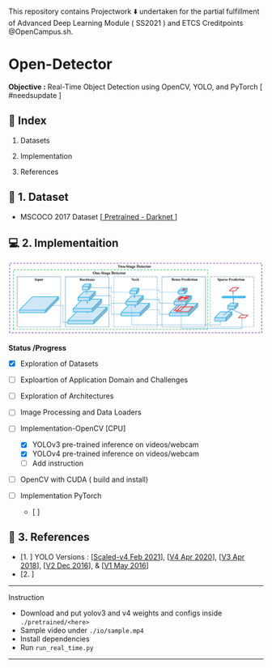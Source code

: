 This repository contains Projectwork :arrow_down: undertaken for the partial fulfillment of Advanced Deep Learning Module ( SS2021 ) and ETCS Creditpoints @OpenCampus.sh.

# Open-Detector

**Objective :**  Real-Time Object Detection using OpenCV, YOLO, and PyTorch [ #needsupdate ]

## :beginner: Index

1. Datasets

2. Implementation

3. References

## :diamond_shape_with_a_dot_inside: 1. Dataset

- MSCOCO 2017 Dataset [[ Pretrained - Darknet ](https://github.com/AlexeyAB/darknet)]

## :computer: 2. Implementaition

![](./assets/yolov4.png)

**Status /Progress**

- [x] Exploration of Datasets

- [ ] Exploartion of Application Domain and Challenges

- [ ] Exploration of Architectures

- [ ] Image Processing and Data Loaders

- [ ] Implementation-OpenCV [CPU]
    - [x] YOLOv3 pre-trained inference on videos/webcam
    - [x] YOLOv4 pre-trained inference on videos/webcam
    - [ ] Add instruction

- [ ] OpenCV with CUDA ( build and install)

- [ ] Implementation PyTorch
  - [ ] 

## :bookmark_tabs: 3. References

- [1. ] YOLO Versions : [[Scaled-v4 Feb 2021](https://arxiv.org/pdf/2011.08036.pdf)], [[V4 Apr 2020](https://arxiv.org/pdf/2004.10934v1.pdf)], [[V3 Apr 2018](https://arxiv.org/pdf/1804.02767v1.pdf)], [[V2 Dec 2016](https://arxiv.org/pdf/1612.08242v1.pdf)], & [[V1 May 2016](https://arxiv.org/pdf/1506.02640v5.pdf)]
- [2. ]


***
Instruction 
- Download and put yolov3 and v4 weights and configs inside `./pretrained/<here>`
- Sample video under `./io/sample.mp4`
- Install dependencies
- Run `run_real_time.py`
***